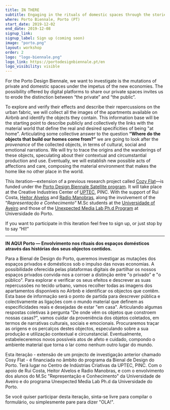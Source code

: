 ```yaml
---
title: IN THERE
subtitle: Engaging in the rituals of domestic spaces through the stories of their objects.
where: Porto Biennale, Porto (PT)
start_date: 2019-12-02
end_date: 2019-12-08
signup_link:
signup_label: Sign up (coming soon)
image: "porto.png"
layout: workshop
order: 2
logo: "logo-biennale.png"
logo_link: https://portodesignbiennale.pt/en
logo_visibility: visible
---
```


For the Porto Design Biennale, we want to investigate is the mutations of private and domestic spaces under the impetus of the new economies. The possibility offered by digital platforms to share our private spaces invites us to erode the distinction between “the private” and “the public”.

To explore and verify their effects and describe their repercussions on the urban fabric, we will collect all the images of the apartments available on Airbnb and identify the objects they contain. This information base will be the starting point to describe publicly and collectively the links with the material world that define the real and desired specificities of being "at home". Articulating some collective answer to the question **“Where do the objects that build our homes come from?”** we are going to look after the _provenance_ of the collected objects, in terms of cultural, social and emotional narrations. We will try to trace the origins and the wanderings of these objects, speculating about their contextual and circumstantial production and use. Eventually, we will establish new possible acts of affections and care, composing the material environment that makes the home like no other place in the world.

This iteration—extension of a previous research project called [Cozy Flat](https://cozyfl.at/)—is funded under the [Porto Design Biennale Satellite program](https://portodesignbiennale.pt/en/events/dept). It will take place at the Creative Industries Center of [UPTEC](https://uptec.up.pt/), PINC. With the support of Rui Costa, [Heitor Alvelos](https://heitoralvelos.wordpress.com/) and [Radio Manobras](https://radiomanobras.pt/), along the involvement of the “_Representação e Conhecimento_“ M.Sc students at the <span style="text-decoration:underline;">Universidade of Aveiro</span> and those of the [Unexpected Media Lab](https://idmais.org/research-group/unexpected-media-lab/)<span style="text-decoration:underline;"> Ph.d Program</span> at Universidade do Porto.


If you want to participate in this iteration feel free to sign up, or just stop by to say “HI!”

<hr>

**IN AQUI Porto — Envolvimento nos rituais dos espaços domésticos através das histórias dos seus objectos contidos.**

Para a Bienal de Design do Porto, queremos investigar as mutações dos espaços privados e domésticos sob o impulso das novas economias. A possibilidade oferecida pelas plataformas digitais de partilhar os nossos espaços privados convida-nos a corroer a distinção entre "o privado" e "o público". Para explorar e verificar os seus efeitos e descrever as suas repercussões no tecido urbano, vamos recolher todas as imagens dos apartamentos disponíveis no Airbnb e identificar os objectos que contêm. Esta base de informação será o ponto de partida para descrever pública e colectivamente as ligações com o mundo material que definem as especificidades reais e desejadas de estar "em casa". Articulando algumas respostas coletivas à pergunta "De onde vêm os objetos que constroem nossas casas?", vamos cuidar da proveniência dos objetos coletados, em termos de narrativas culturais, sociais e emocionais. Procuraremos traçar as origens e os percalços destes objectos, especulando sobre a sua produção e utilização contextual e circunstancial. Eventualmente, estabeleceremos novos possíveis atos de afeto e cuidado, compondo o ambiente material que torna o lar como nenhum outro lugar do mundo.

Esta iteração - extensão de um projecto de investigação anterior chamado Cosy Flat - é financiada no âmbito do programa da Bienal de Design do Porto. Terá lugar no Centro de Indústrias Criativas da UPTEC, PINC. Com o apoio de Rui Costa, Heitor Alvelos e Radio Manobras, e com o envolvimento dos alunos do M.Sc "Representação e Conhecimento" da Universidade de Aveiro e do programa Unexpected Media Lab Ph.d da Universidade do Porto.

Se você quiser participar desta iteração, sinta-se livre para compilar o formulário, ou simplesmente pare para dizer "OLA!".
